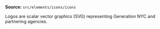 **Source:** `src/elements/icons/icons`

Logos are scalar vector graphics (SVG) representing Generation NYC and partnering agencies.